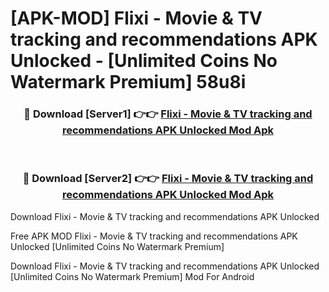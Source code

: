 # [APK-MOD] Flixi - Movie & TV tracking and recommendations APK Unlocked - [Unlimited Coins No Watermark Premium] 58u8i



<div align="center">
<h3>🔴 Download [Server1] 👉👉 <a href="https://momento.my/?title=Flixi_-_Movie_&_TV_tracking_and_recommendations_APK_Unlocked">Flixi - Movie & TV tracking and recommendations APK Unlocked Mod Apk</a></h3><br>

<h3>🔴 Download [Server2] 👉👉 <a href="https://momento.my/?title=Flixi_-_Movie_&_TV_tracking_and_recommendations_APK_Unlocked">Flixi - Movie & TV tracking and recommendations APK Unlocked Mod Apk</a></h3>
</div>



Download Flixi - Movie & TV tracking and recommendations APK Unlocked 

Free APK MOD Flixi - Movie & TV tracking and recommendations APK Unlocked [Unlimited Coins No Watermark Premium]

Download Flixi - Movie & TV tracking and recommendations APK Unlocked [Unlimited Coins No Watermark Premium] Mod For Android
